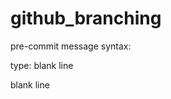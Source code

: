 # github_branching

pre-commit message syntax:

type:<Subject>
blank line
<body>
blank line
<footer>